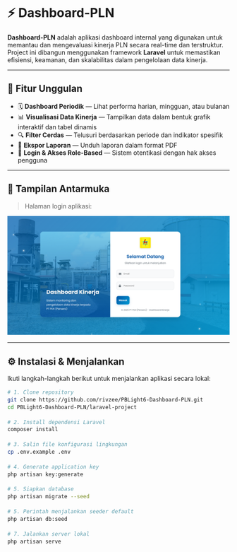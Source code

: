 # ⚡ Dashboard-PLN

**Dashboard-PLN** adalah aplikasi dashboard internal yang digunakan untuk memantau dan mengevaluasi kinerja PLN secara real-time dan terstruktur. Project ini dibangun menggunakan framework **Laravel** untuk memastikan efisiensi, keamanan, dan skalabilitas dalam pengelolaan data kinerja.

---

## 🚀 Fitur Unggulan

- 🗓️ **Dashboard Periodik** — Lihat performa harian, mingguan, atau bulanan
- 📊 **Visualisasi Data Kinerja** — Tampilkan data dalam bentuk grafik interaktif dan tabel dinamis
- 🔍 **Filter Cerdas** — Telusuri berdasarkan periode dan indikator spesifik
- 📁 **Ekspor Laporan** — Unduh laporan dalam format PDF 
- 🔐 **Login & Akses Role-Based** — Sistem otentikasi dengan hak akses pengguna

---

## 📸 Tampilan Antarmuka

> Halaman login aplikasi:

![Login Page](https://github.com/rivzee/PBLight6-Dashboard-PLN/blob/main/docs/Login.png)

---

## ⚙️ Instalasi & Menjalankan

Ikuti langkah-langkah berikut untuk menjalankan aplikasi secara lokal:

```bash
# 1. Clone repository
git clone https://github.com/rivzee/PBLight6-Dashboard-PLN.git
cd PBLight6-Dashboard-PLN/laravel-project

# 2. Install dependensi Laravel
composer install

# 3. Salin file konfigurasi lingkungan
cp .env.example .env

# 4. Generate application key
php artisan key:generate

# 5. Siapkan database
php artisan migrate --seed

# 5. Perintah menjalankan seeder default 
php artisan db:seed

# 7. Jalankan server lokal
php artisan serve
